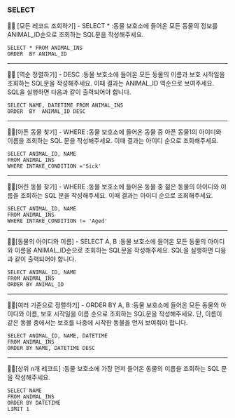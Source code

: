 ### SELECT
✍🏻 [모든 레코드 조회하기] - SELECT *
:동물 보호소에 들어온 모든 동물의 정보를 ANIMAL_ID순으로 조회하는 SQL문을 작성해주세요.

```
SELECT * FROM ANIMAL_INS 
ORDER  BY ANIMAL_ID
```
<hr/>
✍🏻 [역순 정렬하기] - DESC
:동물 보호소에 들어온 모든 동물의 이름과 보호 시작일을 조회하는 SQL문을 작성해주세요. 이때 결과는 ANIMAL_ID 역순으로 보여주세요. SQL을 실행하면 다음과 같이 출력되어야 합니다.

```
SELECT NAME, DATETIME FROM ANIMAL_INS
ORDER  BY  ANIMAL_ID DESC
```
<hr/>
✍🏻[아픈 동물 찾기] - WHERE
:동물 보호소에 들어온 동물 중 아픈 동물1의 아이디와 이름을 조회하는 SQL 문을 작성해주세요. 이때 결과는 아이디 순으로 조회해주세요.

```
SELECT ANIMAL_ID, NAME 
FROM ANIMAL_INS
WHERE INTAKE_CONDITION ='Sick'
```
<hr/>
✍🏻[어린 동물 찾기] - WHERE
:동물 보호소에 들어온 동물 중 젊은 동물의 아이디와 이름을 조회하는 SQL 문을 작성해주세요. 이때 결과는 아이디 순으로 조회해주세요.

```
SELECT ANIMAL_ID, NAME
FROM ANIMAL_INS
WHERE INTAKE_CONDITION != 'Aged'
```
<hr/>
✍🏻[동물의 아이디와 이름] - SELECT A, B
:동물 보호소에 들어온 모든 동물의 아이디와 이름을 ANIMAL_ID순으로 조회하는 SQL문을 작성해주세요. SQL을 실행하면 다음과 같이 출력되어야 합니다.

```
SELECT ANIMAL_ID, NAME
FROM ANIMAL_INS
ORDER BY ANIMAL_ID
```
<hr/>
✍🏻[여러 기준으로 정렬하기] - ORDER BY A, B
:동물 보호소에 들어온 모든 동물의 아이디와 이름, 보호 시작일을 이름 순으로 조회하는 SQL문을 작성해주세요. 단, 이름이 같은 동물 중에서는 보호를 나중에 시작한 동물을 먼저 보여줘야 합니다.

```
SELECT ANIMAL_ID, NAME, DATETIME
FROM ANIMAL_INS
ORDER BY NAME, DATETIME DESC
```
<hr/>
✍🏻[상위 n개 레코드]
:동물 보호소에 가장 먼저 들어온 동물의 이름을 조회하는 SQL 문을 작성해주세요.

```
SELECT NAME 
FROM ANIMAL_INS
ORDER BY DATETIME
LIMIT 1
```
